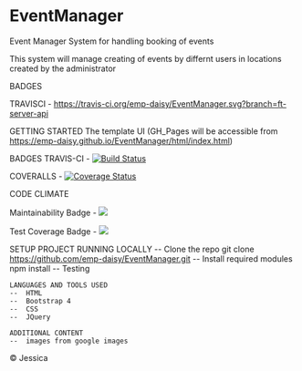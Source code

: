 # EventManager
Event Manager System for handling booking of events

This system will manage creating of events by differnt users in locations created by the administrator

BADGES

TRAVISCI - https://travis-ci.org/emp-daisy/EventManager.svg?branch=ft-server-api


GETTING STARTED
The template UI (GH_Pages will be accessible from https://emp-daisy.github.io/EventManager/html/index.html)

BADGES
TRAVIS-CI   -   [![Build Status](https://travis-ci.org/emp-daisy/EventManager.svg?branch=ft-server-api)](https://travis-ci.org/emp-daisy/EventManager)

COVERALLS   -   <a href='https://coveralls.io/github/emp-daisy/EventManager?branch=ft-server-api'><img src='https://coveralls.io/repos/github/emp-daisy/EventManager/badge.svg?branch=ft-server-api' alt='Coverage Status' /></a>

CODE CLIMATE

Maintainability Badge - <a href="https://codeclimate.com/github/emp-daisy/EventManager/maintainability"><img src="https://api.codeclimate.com/v1/badges/1083c8d7f29148c070f9/maintainability" /></a>
    
Test Coverage Badge   -   <a href="https://codeclimate.com/github/emp-daisy/EventManager/test_coverage"><img src="https://api.codeclimate.com/v1/badges/1083c8d7f29148c070f9/test_coverage" /></a>

SETUP PROJECT
    RUNNING LOCALLY
    --  Clone the repo
        git clone https://github.com/emp-daisy/EventManager.git
    --  Install required modules
        npm install
    --  Testing

    LANGUAGES AND TOOLS USED
    --  HTML
    --  Bootstrap 4
    --  CSS
    --  JQuery

    ADDITIONAL CONTENT
    --  images from google images

© Jessica
